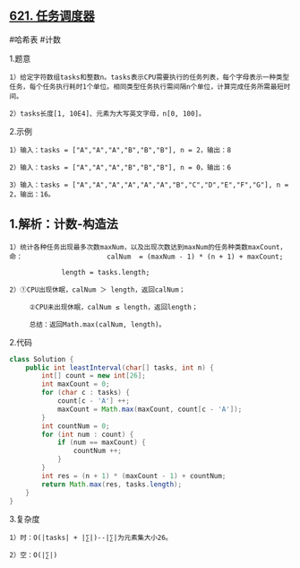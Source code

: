 ## [621. 任务调度器](https://leetcode.cn/problems/task-scheduler/)

#哈希表
#计数

1.题意

    1）给定字符数组tasks和整数n。tasks表示CPU需要执行的任务列表，每个字母表示一种类型任务，每个任务执行耗时1个单位。相同类型任务执行需间隔n个单位，计算完成任务所需最短时间。

    2）tasks长度[1, 10E4]、元素为大写英文字母，n[0, 100]。

2.示例

    1）输入：tasks = ["A","A","A","B","B","B"], n = 2，输出：8

    2）输入：tasks = ["A","A","A","B","B","B"], n = 0，输出：6

    3）输入：tasks = ["A","A","A","A","A","A","B","C","D","E","F","G"], n = 2，输出：16。

## 1.解析：计数-构造法

    1）统计各种任务出现最多次数maxNum，以及出现次数达到maxNum的任务种类数maxCount，命：                     calNum  = (maxNum - 1) * (n + 1) + maxCount;

                 length = tasks.length;

    2）①CPU出现休眠，calNum ＞ length，返回calNum；

         ②CPU未出现休眠，calNum ≤ length，返回length；

         总结：返回Math.max(calNum, length)。

2.代码
```java
class Solution {
    public int leastInterval(char[] tasks, int n) {
        int[] count = new int[26];
        int maxCount = 0;
        for (char c : tasks) {
            count[c - 'A'] ++;
            maxCount = Math.max(maxCount, count[c - 'A']);
        }
        int countNum = 0;
        for (int num : count) {
            if (num == maxCount) {
                countNum ++;
            }
        }
        int res = (n + 1) * (maxCount - 1) + countNum;
        return Math.max(res, tasks.length);
    }
}
```

3.复杂度

    1）时：O(|tasks| + |∑|)--|∑|为元素集大小26。

    2）空：O(|∑|)